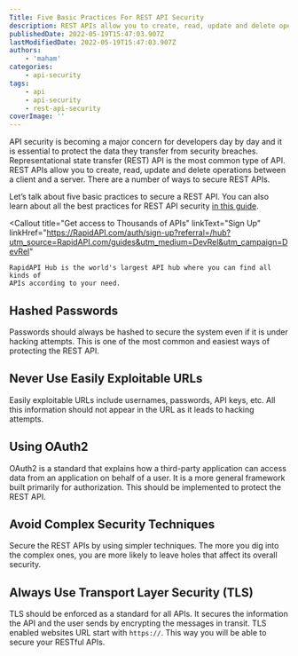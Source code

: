 ```yaml
---
Title: Five Basic Practices For REST API Security
description: REST APIs allow you to create, read, update and delete operations between a client and a server. There are a number of ways to secure REST APIs.
publishedDate: 2022-05-19T15:47:03.907Z
lastModifiedDate: 2022-05-19T15:47:03.907Z
authors:
    - 'maham'
categories:
    - api-security
tags:
    - api
    - api-security
    - rest-api-security
coverImage: ''
---
```


<Lead>

API security is becoming a major concern for developers day by day and it is essential to protect the data they transfer from security breaches. Representational state transfer (REST) API is the most common type of API. REST APIs allow you to create, read, update and delete operations between a client and a server. There are a number of ways to secure REST APIs.

</Lead>

Let’s talk about five basic practices to secure a REST API. You can also learn about all the best practices for REST API security [in this guide](https://RapidAPI.com/guides/practices-rest-security?utm_source=RapidAPI.com/guides&utm_medium=DevRel&utm_campaign=DevRel).

<Callout
	title="Get access to Thousands of APIs"
	linkText="Sign Up"
	linkHref="https://RapidAPI.com/auth/sign-up?referral=/hub?utm_source=RapidAPI.com/guides&utm_medium=DevRel&utm_campaign=DevRel"
>
	RapidAPI Hub is the world's largest API hub where you can find all kinds of
	APIs according to your need.
</Callout>

## Hashed Passwords

Passwords should always be hashed to secure the system even if it is under hacking attempts. This is one of the most common and easiest ways of protecting the REST API.

## Never Use Easily Exploitable URLs

Easily exploitable URLs include usernames, passwords, API keys, etc. All this information should not appear in the URL as it leads to hacking attempts.

## Using OAuth2

OAuth2 is a standard that explains how a third-party application can access data from an application on behalf of a user. It is a more general framework built primarily for authorization. This should be implemented to protect the REST API.

## Avoid Complex Security Techniques

Secure the REST APIs by using simpler techniques. The more you dig into the complex ones, you are more likely to leave holes that affect its overall security.

## Always Use Transport Layer Security (TLS)

TLS should be enforced as a standard for all APIs. It secures the information the API and the user sends by encrypting the messages in transit. TLS enabled websites URL start with `https://`. This way you will be able to secure your RESTful APIs.
